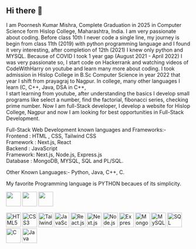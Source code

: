 ## Hi there 👋
I am Poornesh Kumar Mishra, Complete Graduation in 2025 in Computer Science form Hislop College, Maharashtra, India. I am very passionate about coding. Before class 10th I never 
code a single line, my journey is begin from class 11th (2019) with python programming language and I found it very interesting, after completion of 12th (2021) I knew only python and MYSQL. Because of COVID I took 1 year gap (August 2021 - April 2022) I was very passionate so, I start code on Hackerrank and watching videos of CodeWithHarry on youtube and learn many more about coding. I took admission in Hislop College in B.Sc Computer Science in year 2022 that year I shift from prayagraj to Nagpur. In college, many other languages I learn (C, C++, Java, DSA in C++,  
I start learning from youtube, after understanding the basics I develop small programs like select a number, find the factorial, fibonacci series, checking prime number.
Now I am full-Stack developer, I develop a website for Hislop College, Nagpur and now I am looking for best opportunities in Full-Stack Development.                           

Full-Stack Web Development known languages and Frameworks:-                                                                                                                  
Frontend : HTML , CSS, Tailwind CSS                                                                                                                             
Framework : Next.js, React                                                                                                                        
Backend : JavaScript                                                                                             
Framework: Next.js, Node.js, Express.js                                                                                                 
Database : MongoDB, MYSQL, SQL and PL/SQL.

Other Known Languages:-
Python, Java, C++, C.

My favorite Programming language is PYTHON becaues of its simplicity.


<img src="https://cdn.jsdelivr.net/gh/devicons/devicon/icons/python/python-original.svg" width="40" height="40"/>
<img src="https://cdn.jsdelivr.net/gh/devicons/devicon/icons/java/java-original.svg" width="40" height="40"/>
<img src="https://cdn.jsdelivr.net/gh/devicons/devicon/icons/cplusplus/cplusplus-original.svg" width="40" height="40"/>








<!-- Programming Language & Framework Icons -->
<p align="left">
  <img src="https://cdn.jsdelivr.net/gh/devicons/devicon/icons/html5/html5-original.svg" width="40" height="40" alt="HTML5"/>
  <img src="https://cdn.jsdelivr.net/gh/devicons/devicon/icons/css3/css3-original.svg" width="40" height="40" alt="CSS3"/>
  <img src="https://cdn.jsdelivr.net/gh/devicons/devicon/icons/tailwindcss/tailwindcss-plain.svg" width="40" height="40" alt="Tailwind CSS"/>
  <img src="https://cdn.jsdelivr.net/gh/devicons/devicon/icons/javascript/javascript-original.svg" width="40" height="40" alt="JavaScript"/>
  <img src="https://cdn.jsdelivr.net/gh/devicons/devicon/icons/react/react-original.svg" width="40" height="40" alt="React.js"/>
  <img src="https://cdn.jsdelivr.net/gh/devicons/devicon/icons/nextjs/nextjs-original.svg" width="40" height="40" alt="Next.js"/>
  <img src="https://cdn.jsdelivr.net/gh/devicons/devicon/icons/nodejs/nodejs-original.svg" width="40" height="40" alt="Node.js"/>
  <img src="https://cdn.jsdelivr.net/gh/devicons/devicon/icons/express/express-original.svg" width="40" height="40" alt="Express.js"/>
  <img src="https://cdn.jsdelivr.net/gh/devicons/devicon/icons/mongodb/mongodb-original.svg" width="40" height="40" alt="MongoDB"/>
  <img src="https://cdn.jsdelivr.net/gh/devicons/devicon/icons/mysql/mysql-original.svg" width="40" height="40" alt="MySQL"/>
  <img src="https://cdn.jsdelivr.net/gh/devicons/devicon/icons/sqlite/sqlite-original.svg" width="40" height="40" alt="SQL"/>
  <img src="https://cdn.jsdelivr.net/gh/devicons/devicon/icons/c/c-original.svg" width="40" height="40" alt="C"/>
  <img src="https://cdn.jsdelivr.net/gh/devicons/devicon/icons/java/java-original.svg" width="40" height="40" alt="Java"/>
</p>


<!--
**Poornesh22/Poornesh22** is a ✨ _special_ ✨ repository because its `README.md` (this file) appears on your GitHub profile.

Here are some ideas to get you started:

-  I’m currently working on ...
- 🌱 I’m currently learning ...
- 👯 I’m looking to collaborate on ...
- 🤔 I’m looking for help with ...
- 💬 Ask me about ...
- 📫 How to reach me: ...
- 😄 Pronouns: ...
- ⚡ Fun fact: ...
-->
